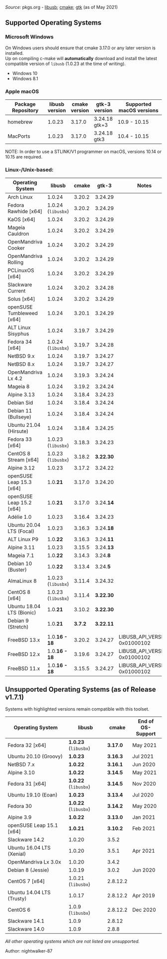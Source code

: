 _Source:_ pkgs.org - [libusb](https://pkgs.org/search/?q=libusb); [cmake](https://pkgs.org/search/?q=cmake); [gtk](https://pkgs.org/search/?q=gtk) (as of May 2021)

## Supported Operating Systems

### Microsoft Windows

On Windows users should ensure that cmake 3.17.0 or any later version is installed.<br />
Up on compiling c-make will **automatically** download and install the latest compatible version of `libusb` (1.0.23 at the time of writing).

- Windows 10
- Windows 8.1

### Apple macOS

| Package Repository | libusb<br />version | cmake<br />version | gtk-3<br />version | Supported macOS versions |
| ------------------ | ------------------- | ------------------ | ------------------ | ------------------------ |
| homebrew           | 1.0.23              | 3.17.0             | 3.24.18<br />gtk+3 | 10.9 - 10.15             |
| MacPorts           | 1.0.23              | 3.17.0             | 3.24.18<br />gtk3  | 10.4 - 10.15             |

NOTE: In order to use a STLINK/V1 programmer on macOS, versions 10.14 or 10.15 are required.

### Linux-/Unix-based:

| Operating System          | libusb             | cmake     | gtk-3       | Notes                         |
| ------------------------- | ------------------ | --------- | ----------- | ----------------------------- |
| Arch Linux                | 1.0.24             | 3.20.2    | 3.24.29     |                               |
| Fedora Rawhide [x64]      | 1.0.24 (`libusbx`) | 3.20.2    | 3.24.29     |                               |
| KaOS [x64]                | 1.0.24             | 3.20.2    | 3.24.29     |                               |
| Mageia Cauldron           | 1.0.24             | 3.20.2    | 3.24.29     |                               |
| OpenMandriva Cooker       | 1.0.24             | 3.20.2    | 3.24.29     |                               |
| OpenMandriva Rolling      | 1.0.24             | 3.20.2    | 3.24.29     |                               |
| PCLinuxOS [x64]           | 1.0.24             | 3.20.2    | 3.24.29     |                               |
| Slackware Current         | 1.0.24             | 3.20.2    | 3.24.28     |                               |
| Solus [x64]               | 1.0.24             | 3.20.2    | 3.24.29     |                               |
| openSUSE Tumbleweed [x64] | 1.0.24             | 3.20.1    | 3.24.29     |                               |
| ALT Linux Sisyphus        | 1.0.24             | 3.19.7    | 3.24.29     |                               |
| Fedora 34 [x64]           | 1.0.24 (`libusbx`) | 3.19.7    | 3.24.28     |                               |
| NetBSD 9.x                | 1.0.24             | 3.19.7    | 3.24.27     |                               |
| NetBSD 8.x                | 1.0.24             | 3.19.7    | 3.24.27     |                               |
| OpenMandriva Lx 4.2       | 1.0.24             | 3.19.3    | 3.24.24     |                               |
| Mageia 8                  | 1.0.24             | 3.19.2    | 3.24.24     |                               |
| Alpine 3.13               | 1.0.24             | 3.18.4    | 3.24.23     |                               |
| Debian Sid                | 1.0.24             | 3.18.4    | 3.24.24     |                               |
| Debian 11 (Bullseye)      | 1.0.24             | 3.18.4    | 3.24.24     |                               |
| Ubuntu 21.04 (Hirsute)    | 1.0.24             | 3.18.4    | 3.24.25     |                               |
| Fedora 33 [x64]           | 1.0.23 (`libusbx`) | 3.18.3    | 3.24.23     |                               |
| CentOS 8 Stream [x64]     | 1.0.23 (`libusbx`) | 3.18.2    | **3.22.30** |                               |
| Alpine 3.12               | 1.0.23             | 3.17.2    | 3.24.22     |                               |
| openSUSE Leap 15.3 [x64]  | 1.0.**21**         | 3.17.0    | 3.24.20     |                               |
| openSUSE Leap 15.2 [x64]  | 1.0.**21**         | 3.17.0    | 3.24.**14** |                               |
| Adélie 1.0                | 1.0.23             | 3.16.4    | 3.24.23     |                               |
| Ubuntu 20.04 LTS (Focal)  | 1.0.23             | 3.16.3    | 3.24.**18** |                               |
| ALT Linux P9              | 1.0.**22**         | 3.16.3    | 3.24.**11** |                               |
| Alpine 3.11               | 1.0.23             | 3.15.5    | 3.24.**13** |                               |
| Mageia 7.1                | 1.0.**22**         | 3.14.3    | 3.24.**8**  |                               |
| Debian 10 (Buster)        | 1.0.**22**         | 3.13.4    | 3.24.**5**  |                               |
| AlmaLinux 8               | 1.0.23 (`libusbx`) | 3.11.4    | 3.24.32     |                               |
| CentOS 8 [x64]            | 1.0.23 (`libusbx`) | 3.11.4    | **3.22.30** |                               |
| Ubuntu 18.04 LTS (Bionic) | 1.0.**21**         | 3.10.2    | **3.22.30** |                               |
| Debian 9 (Stretch)        | 1.0.**21**         | **3.7.2** | **3.22.11** |                               |
|                           |                    |           |             |                               |
| FreeBSD 13.x              | 1.0.**16 - 18**    | 3.20.2    | 3.24.27     | LIBUSB_API_VERSION 0x01000102 |
| FreeBSD 12.x              | 1.0.**16 - 18**    | 3.19.6    | 3.24.27     | LIBUSB_API_VERSION 0x01000102 |
| FreeBSD 11.x              | 1.0.**16 - 18**    | 3.15.5    | 3.24.27     | LIBUSB_API_VERSION 0x01000102 |

## Unsupported Operating Systems (as of Release v1.7.1)

Systems with highlighted versions remain compatible with this toolset.

| Operating System          | libusb                 | cmake      | End of<br />OS-Support |
| ------------------------- | ---------------------- | ---------- | ---------------------- |
| Fedora 32 [x64]           | **1.0.23** (`libusbx`) | **3.17.0** | May 2021               |
| Ubuntu 20.10 (Groovy)     | **1.0.23**             | **3.16.3** | Jul 2021               |
| NetBSD 7.x                | **1.0.22**             | **3.16.1** | Jun 2020               |
| Alpine 3.10               | **1.0.22**             | **3.14.5** | May 2021               |
| Fedora 31 [x64]           | **1.0.22** (`libusbx`) | **3.14.5** | Nov 2020               |
| Ubuntu 19.10 (Eoan)       | **1.0.23**             | **3.13.4** | Jul 2020               |
| Fedora 30                 | **1.0.22** (`libusbx`) | **3.14.2** | May 2020               |
| Alpine 3.9                | **1.0.22**             | **3.13.0** | Jan 2021               |
| openSUSE Leap 15.1 [x64]  | **1.0.21**             | **3.10.2** | Feb 2021               |
| Slackware 14.2            | 1.0.20                 | 3.5.2      |                        |
| Ubuntu 16.04 LTS (Xenial) | 1.0.20                 | 3.5.1      | Apr 2021               |
| OpenMandriva Lx 3.0x      | 1.0.20                 | 3.4.2      |                        |
| Debian 8 (Jessie)         | 1.0.19                 | 3.0.2      | Jun 2020               |
| CentOS 7 [x64]            | 1.0.21 (`libusbx`)     | 2.8.12.2   |                        |
| Ubuntu 14.04 LTS (Trusty) | 1.0.17                 | 2.8.12.2   | Apr 2019               |
| CentOS 6                  | 1.0.9  (`libusbx`)     | 2.8.12.2   | Dec 2020               |
| Slackware 14.1            | 1.0.9                  | 2.8.12     |                        |
| Slackware 14.0            | 1.0.9                  | 2.8.8      |                        |

_All other operating systems which are not listed are unsupported._

Author: nightwalker-87

